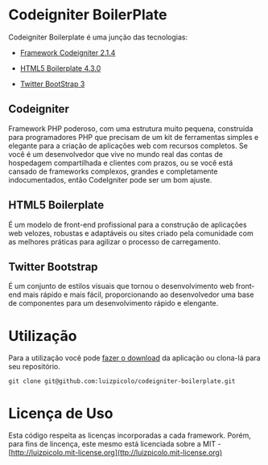 # Codeigniter BoilerPlate

Codeigniter Boilerplate é uma junção das tecnologias: 

- [Framework Codeigniter 2.1.4](http://ellislab.com/codeigniter)

- [HTML5 Boilerplate 4.3.0](http://html5boilerplate.com/)

- [Twitter BootStrap 3](http://getbootstrap.com/)

## Codeigniter
Framework PHP poderoso, com uma estrutura muito pequena, construída para programadores PHP que precisam de um kit de ferramentas simples e elegante para a criação de aplicações web com recursos completos. Se você é um desenvolvedor que vive no mundo real das contas de hospedagem compartilhada e clientes com prazos, ou se você está cansado de frameworks complexos, grandes e completamente indocumentados, então CodeIgniter pode ser um bom ajuste.

## HTML5 Boilerplate
É um modelo de front-end profissional para a construção de aplicações web velozes, robustas e adaptáveis ​​ou sites criado pela comunidade com as melhores práticas para agilizar o processo de carregamento.

## Twitter Bootstrap
É um conjunto de estilos visuais que tornou o desenvolvimento web front-end mais rápido e mais fácil, proporcionando ao desenvolvedor uma base de componentes para um desenvolvimento rápido e elengante.

# Utilização

Para a utilização você pode [fazer o download](https://github.com/luizpicolo/codeigniter-boilerplate/releases/tag/v0.1) da aplicação ou clona-lá  para seu repositório.

    git clone git@github.com:luizpicolo/codeigniter-boilerplate.git

# Licença de Uso

Esta código respeita as licenças incorporadas a cada framework. Porém, para fins de lincença, este mesmo está licenciada sobre a MIT - [http://luizpicolo.mit-license.org](ttp://luizpicolo.mit-license.org)
